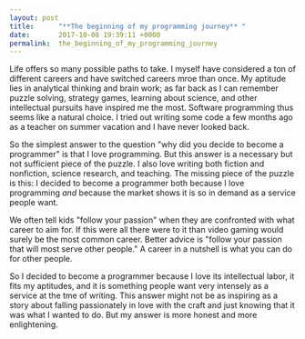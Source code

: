 ```yaml
---
layout: post
title:      "**The beginning of my programming journey** "
date:       2017-10-08 19:39:11 +0000
permalink:  the_beginning_of_my_programming_journey
---
```



Life offers so many possible paths to take. I myself have considered a ton of different careers and have switched careers mroe than once. My aptitude lies in analytical thinking and brain work; as far back as I can remember puzzle solving, strategy games, learning about science, and other intellectual pursuits have inspired me the most. Software programming thus seems like a natural choice. I tried out writing some code a few months ago as a teacher on summer vacation and I have never looked back. 

So the simplest answer to the question "why did you decide to become a programmer" is that I love programming. But this answer is a necessary but not sufficient piece of the puzzle. I also love writing both fiction and nonfiction, science research, and teaching. The missing piece of the puzzle is this: I decided to become a programmer both because I love programming *and* because the market shows it is so in demand as a service people want. 

We often tell kids "follow your passion" when they are confronted with what career to aim for. If this were all there were to it than video gaming would surely be the most common career. Better advice is "follow your passion that will most serve other people." A career in a nutshell is what you can do for other people. 

So I decided to become a programmer because I love its intellectual labor, it fits my aptitudes, and it is something people want very intensely as a service at the tme of writing. This answer might not be as inspiring as a story about falling passionately in love with the craft and just knowing that it was what I wanted to do. But my answer is more honest and more enlightening. 

